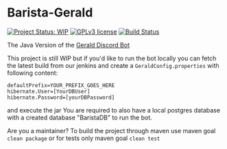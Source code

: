 # Barista-Gerald
[![Project Status: WIP](https://www.repostatus.org/badges/latest/wip.svg)](https://www.repostatus.org/#wip)
[![GPLv3 license](https://img.shields.io/badge/License-GPLv3-blue.svg)](https://www.gnu.org/licenses/gpl-3.0)
[![Build Status](https://jenkins.voidtech.de/buildStatus/icon?job=Barista+Gerald)](https://jenkins.voidtech.de/job/Barista%20Gerald/)

The Java Version of the [Gerald Discord Bot](https://github.com/Elementalmp4/GeraldCore)

This project is still WIP but if you'd like to run the bot locally you can fetch the latest build from our jenkins and create a `GeraldConfig.properties` with following content: 

```
defaultPrefix=YOUR_PREFIX_GOES_HERE
hibernate.User=[YourDBUser]
hibernate.Password=[yourDBPassword]
```

and execute the jar
You are required to also have a local postgres database with a created database "BaristaDB" to run the bot.

Are you a maintainer?
To build the project through maven use maven goal `clean package` or for tests only maven goal `clean test`
